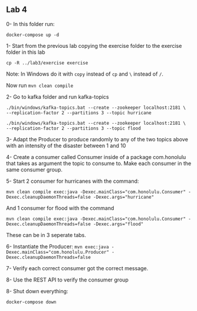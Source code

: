 ## Lab 4

0- In this folder run:

```
docker-compose up -d
```


1- Start from the previous lab copying the exercise folder to the exercise folder in this lab

```
cp -R ../lab3/exercise exercise
```

Note: In Windows do it with `copy` instead of `cp` and `\` instead of `/`.

Now run `mvn clean compile`

2- Go to kafka folder and run kafka-topics
```
./bin/windows/kafka-topics.bat --create --zookeeper localhost:2181 \
--replication-factor 2 --partitions 3 --topic hurricane

./bin/windows/kafka-topics.bat --create --zookeeper localhost:2181 \
--replication-factor 2 --partitions 3 --topic flood
```

3- Adapt the Producer to produce randomly to any of the two topics above with an intensity of the disaster between 1 and 10

4- Create a consumer called Consumer inside of a package com.honolulu that takes as argument the topic to consume to. Make each consumer in the same consumer group.

5- Start 2 consumer for hurricanes with the command:

```
mvn clean compile exec:java -Dexec.mainClass="com.honolulu.Consumer" -Dexec.cleanupDaemonThreads=false -Dexec.args="hurricane"
```

And 1 consumer for flood with the command

```
mvn clean compile exec:java -Dexec.mainClass="com.honolulu.Consumer" -Dexec.cleanupDaemonThreads=false -Dexec.args="flood"
```

These can be in 3 seperate tabs.

6- Instantiate the Producer: `mvn exec:java -Dexec.mainClass="com.honolulu.Producer" -Dexec.cleanupDaemonThreads=false`

7- Verify each correct consumer got the correct message.

8- Use the REST API to verify the consumer group

8- Shut down everything:

```
docker-compose down
```

